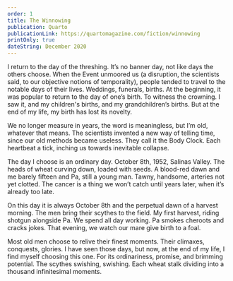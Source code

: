 ```yaml
---
order: 1
title: The Winnowing
publication: Quarto
publicationLink: https://quartomagazine.com/fiction/winnowing
printOnly: true
dateString: December 2020
---
```

I return to the day of the threshing. It’s no banner day, not like days the others choose. When the Event unmoored us (a disruption, the scientists said, to our objective notions of temporality), people tended to travel to the notable days of their lives. Weddings, funerals, births. At the beginning, it was popular to return to the day of one’s birth. To witness the crowning. I saw it, and my children's births, and my grandchildren’s births. But at the end of my life, my birth has lost its novelty. 

We no longer measure in years, the word is meaningless, but I’m old, whatever that means. The scientists invented a new way of telling time, since our old methods became useless. They call it the Body Clock. Each heartbeat a tick, inching us towards inevitable collapse.

The day I choose is an ordinary day. October 8th, 1952, Salinas Valley. The heads of wheat curving down, loaded with seeds. A blood-red dawn and me barely fifteen and Pa, still a young man. Tawny, handsome, arteries not yet clotted. The cancer is a thing we won’t catch until years later, when it’s already too late. 

On this day it is always October 8th and the perpetual dawn of a harvest morning. The men bring their scythes to the field. My first harvest, riding shotgun alongside Pa. We spend all day working. Pa smokes cheroots and cracks jokes. That evening, we watch our mare give birth to a foal. 

Most old men choose to relive their finest moments. Their climaxes, conquests, glories. I have seen those days, but now, at the end of my life, I find myself choosing this one. For its ordinariness, promise, and brimming potential. The scythes swishing, swishing. Each wheat stalk dividing into a thousand infinitesimal moments.
